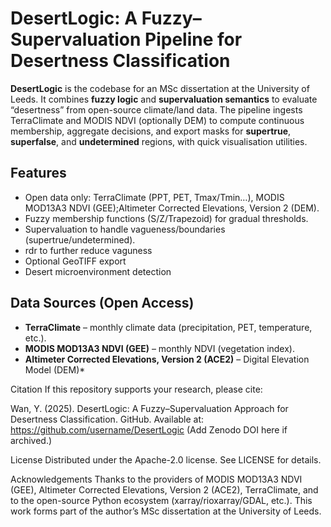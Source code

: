 # DesertLogic: A Fuzzy–Supervaluation Pipeline for Desertness Classification

**DesertLogic** is the codebase for an MSc dissertation at the University of Leeds. It combines **fuzzy logic** and **supervaluation semantics** to evaluate “desertness” from open-source climate/land data. The pipeline ingests TerraClimate and MODIS NDVI (optionally DEM) to compute continuous membership, aggregate decisions, and export masks for **supertrue**, **superfalse**, and **undetermined** regions, with quick visualisation utilities.

## Features
-  Open data only: TerraClimate (PPT, PET, Tmax/Tmin…), MODIS MOD13A3 NDVI (GEE);Altimeter Corrected Elevations, Version 2 (DEM).
-  Fuzzy membership functions (S/Z/Trapezoid) for gradual thresholds.
-  Supervaluation to handle vagueness/boundaries (supertrue/undetermined).
-  rdr to further reduce vaguness
-  Optional GeoTIFF export 
-  Desert microenvironment detection

## Data Sources (Open Access)
- **TerraClimate** – monthly climate data (precipitation, PET, temperature, etc.).  
- **MODIS MOD13A3 NDVI (GEE)** – monthly NDVI (vegetation index).  
- **Altimeter Corrected Elevations, Version 2 (ACE2)** – Digital Elevation Model (DEM)*

Citation
If this repository supports your research, please cite:

Wan, Y. (2025). DesertLogic: A Fuzzy–Supervaluation Approach for Desertness Classification. GitHub. Available at: https://github.com/username/DesertLogic
(Add Zenodo DOI here if archived.)

License
Distributed under the Apache-2.0 license. See LICENSE for details.

Acknowledgements
Thanks to the providers of MODIS MOD13A3 NDVI (GEE), Altimeter Corrected Elevations, Version 2 (ACE2), TerraClimate, and to the open-source Python ecosystem (xarray/rioxarray/GDAL, etc.). This work forms part of the author’s MSc dissertation at the University of Leeds.








